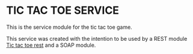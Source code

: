 TIC TAC TOE SERVICE
===================

This is the service module for the tic tac toe game.

This service was created with the intention to be used by a REST module [Tic tac toe rest](https://github.com/cralcubo/tic-tac-toe-rest "REST")  and a SOAP module.
